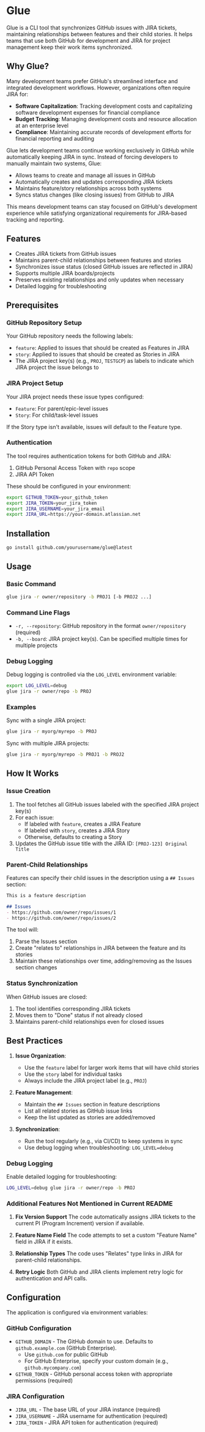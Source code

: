 # Glue

Glue is a CLI tool that synchronizes GitHub issues with JIRA tickets, maintaining relationships between features and their child stories. It helps teams that use both GitHub for development and JIRA for project management keep their work items synchronized.

## Why Glue?

Many development teams prefer GitHub's streamlined interface and integrated development workflows. However, organizations often require JIRA for:

- **Software Capitalization**: Tracking development costs and capitalizing software development expenses for financial compliance
- **Budget Tracking**: Managing development costs and resource allocation at an enterprise level
- **Compliance**: Maintaining accurate records of development efforts for financial reporting and auditing

Glue lets development teams continue working exclusively in GitHub while automatically keeping JIRA in sync. Instead of forcing developers to manually maintain two systems, Glue:

- Allows teams to create and manage all issues in GitHub
- Automatically creates and updates corresponding JIRA tickets
- Maintains feature/story relationships across both systems
- Syncs status changes (like closing issues) from GitHub to JIRA

This means development teams can stay focused on GitHub's development experience while satisfying organizational requirements for JIRA-based tracking and reporting.

## Features

- Creates JIRA tickets from GitHub issues
- Maintains parent-child relationships between features and stories
- Synchronizes issue status (closed GitHub issues are reflected in JIRA)
- Supports multiple JIRA boards/projects
- Preserves existing relationships and only updates when necessary
- Detailed logging for troubleshooting

## Prerequisites

### GitHub Repository Setup

Your GitHub repository needs the following labels:

- `feature`: Applied to issues that should be created as Features in JIRA
- `story`: Applied to issues that should be created as Stories in JIRA
- The JIRA project key(s) (e.g., `PROJ`, `TESTGCP`) as labels to indicate which JIRA project the issue belongs to

### JIRA Project Setup

Your JIRA project needs these issue types configured:

- `Feature`: For parent/epic-level issues
- `Story`: For child/task-level issues

If the Story type isn't available, issues will default to the Feature type.

### Authentication

The tool requires authentication tokens for both GitHub and JIRA:

1. GitHub Personal Access Token with `repo` scope
2. JIRA API Token

These should be configured in your environment:

```bash
export GITHUB_TOKEN=your_github_token
export JIRA_TOKEN=your_jira_token
export JIRA_USERNAME=your_jira_email
export JIRA_URL=https://your-domain.atlassian.net
```

## Installation

```bash
go install github.com/yourusername/glue@latest
```

## Usage

### Basic Command

```bash
glue jira -r owner/repository -b PROJ1 [-b PROJ2 ...]
```

### Command Line Flags

- `-r, --repository`: GitHub repository in the format `owner/repository` (required)
- `-b, --board`: JIRA project key(s). Can be specified multiple times for multiple projects

### Debug Logging

Debug logging is controlled via the `LOG_LEVEL` environment variable:

```bash
export LOG_LEVEL=debug
glue jira -r owner/repo -b PROJ
```

### Examples

Sync with a single JIRA project:
```bash
glue jira -r myorg/myrepo -b PROJ
```

Sync with multiple JIRA projects:
```bash
glue jira -r myorg/myrepo -b PROJ1 -b PROJ2
```

## How It Works

### Issue Creation

1. The tool fetches all GitHub issues labeled with the specified JIRA project key(s)
2. For each issue:
   - If labeled with `feature`, creates a JIRA Feature
   - If labeled with `story`, creates a JIRA Story
   - Otherwise, defaults to creating a Story
3. Updates the GitHub issue title with the JIRA ID: `[PROJ-123] Original Title`

### Parent-Child Relationships

Features can specify their child issues in the description using a `## Issues` section:

```markdown
This is a feature description

## Issues
- https://github.com/owner/repo/issues/1
- https://github.com/owner/repo/issues/2
```

The tool will:
1. Parse the Issues section
2. Create "relates to" relationships in JIRA between the feature and its stories
3. Maintain these relationships over time, adding/removing as the Issues section changes

### Status Synchronization

When GitHub issues are closed:
1. The tool identifies corresponding JIRA tickets
2. Moves them to "Done" status if not already closed
3. Maintains parent-child relationships even for closed issues

## Best Practices

1. **Issue Organization**:
   - Use the `feature` label for larger work items that will have child stories
   - Use the `story` label for individual tasks
   - Always include the JIRA project label (e.g., `PROJ`)

2. **Feature Management**:
   - Maintain the `## Issues` section in feature descriptions
   - List all related stories as GitHub issue links
   - Keep the list updated as stories are added/removed

3. **Synchronization**:
   - Run the tool regularly (e.g., via CI/CD) to keep systems in sync
   - Use debug logging when troubleshooting: `LOG_LEVEL=debug`


### Debug Logging

Enable detailed logging for troubleshooting:
```bash
LOG_LEVEL=debug glue jira -r owner/repo -b PROJ
```

### Additional Features Not Mentioned in Current README

1. **Fix Version Support**
The code automatically assigns JIRA tickets to the current PI (Program Increment) version if available.

2. **Feature Name Field**
The code attempts to set a custom "Feature Name" field in JIRA if it exists.

3. **Relationship Types**
The code uses "Relates" type links in JIRA for parent-child relationships.

4. **Retry Logic**
Both GitHub and JIRA clients implement retry logic for authentication and API calls.

## Configuration

The application is configured via environment variables:

### GitHub Configuration

- `GITHUB_DOMAIN` - The GitHub domain to use. Defaults to `github.example.com` (GitHub Enterprise).
  - Use `github.com` for public GitHub
  - For GitHub Enterprise, specify your custom domain (e.g., `github.mycompany.com`)
- `GITHUB_TOKEN` - GitHub personal access token with appropriate permissions (required)

### JIRA Configuration

- `JIRA_URL` - The base URL of your JIRA instance (required)
- `JIRA_USERNAME` - JIRA username for authentication (required)
- `JIRA_TOKEN` - JIRA API token for authentication (required)
